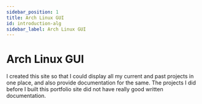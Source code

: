 ```yaml
---
sidebar_position: 1
title: Arch Linux GUI
id: introduction-alg
sidebar_label: Arch Linux GUI
---
```


# Arch Linux GUI

I created this site so that I could display all my current and past projects in one place, and also provide documentation for the same. The projects I did before I built this portfolio site did not have really good written documentation. 